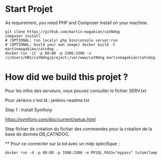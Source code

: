 ﻿

Start Projet
==============

As requirement, you need PHP and Composer install on your machine.

```
git clone https://github.com/martin-magakian/catNdog
composer install
# (OPTIONAL: run localy) php bin/console server:run
# (OPTIONAL: build your own image) docker build -t martinmagakian/catndog .
docker run -it -p 80:80 -p 3306:3306 -v /c/Users/HB1/catNdog/project:/var/www/catNdog martinmagakian/catndog
```




How did we build this projet ?
================================

Pour les infos des serveurs, vous pouvez consulter le fichier SERV.txt

Pour Jenkins c'est là : jenkins-readme.txt


Step 1 : Install Symfony

https://symfony.com/doc/current/setup.html

Step fichier de création du fichier des commandes pour la création de la base de donnée DB_CATNDOG.

** Pour ce connecter sur la bd avec un mdp spécifique : 

	docker run -d -p 80:80 -p 3306:3306 -e MYSQL_PASS="mypass" tutum/lamp

